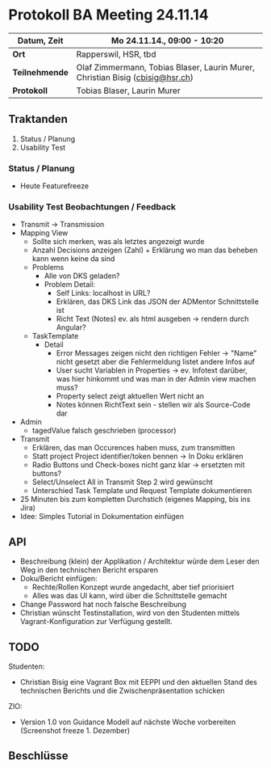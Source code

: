 # Protokoll BA Meeting 24.11.14

**Datum, Zeit**     | Mo 24.11.14., 09:00 - 10:20
---                 | ---
**Ort**             | Rapperswil, HSR, tbd
**Teilnehmende**    | Olaf Zimmermann, Tobias Blaser, Laurin Murer, Christian Bisig (cbisig@hsr.ch)
**Protokoll**       | Tobias Blaser, Laurin Murer


## Traktanden

1. Status / Planung
2. Usability Test


### Status / Planung

- Heute Featurefreeze


### Usability Test Beobachtungen / Feedback

- Transmit → Transmission
- Mapping View
	- Sollte sich merken, was als letztes angezeigt wurde
	- Anzahl Decisions anzeigen (Zahl) + Erklärung wo man das beheben kann wenn keine da sind
	- Problems
		- Alle von DKS geladen?
		- Problem Detail: 
			- Self Links: localhost in URL?
			- Erklären, das DKS Link das JSON der ADMentor Schnittstelle ist
			- Richt Text (Notes) ev. als html ausgeben -> rendern durch Angular?
	- TaskTemplate
		- Detail
			- Error Messages zeigen nicht den richtigen Fehler -> "Name" nicht gesetzt aber die Fehlermeldung listet andere Infos auf
			- User sucht Variablen in Properties -> ev. Infotext darüber, was hier hinkommt und was man in der Admin view machen muss?
			- Property select zeigt aktuellen Wert nicht an
			- Notes können RichtText sein - stellen wir als Source-Code dar
- Admin
	- tagedValue falsch geschrieben (processor)
- Transmit
	- Erklären, das man Occurences haben muss, zum transmitten
	- Statt project Project identifier/token bennen -> In Doku erklären
	- Radio Buttons und Check-boxes nicht ganz klar -> ersetzten mit buttons?
	- Select/Unselect All in Transmit Step 2 wird gewünscht
	- Unterschied Task Template und Request Template dokumentieren
- 25 Minuten bis zum kompletten Durchstich (eigenes Mapping, bis ins Jira)
- Idee: Simples Tutorial in Dokumentation einfügen


## API

- Beschreibung (klein) der Applikation / Architektur würde dem Leser den Weg in den technischen Bericht ersparen
- Doku/Bericht einfügen: 
	- Rechte/Rollen Konzept wurde angedacht, aber tief priorisiert
	- Alles was das UI kann, wird über die Schnittstelle gemacht
- Change Password hat noch falsche Beschreibung
- Christian wünscht Testinstallation, wird von den Studenten mittels Vagrant-Konfiguration zur Verfügung gestellt.


## TODO

Studenten:

- Christian Bisig eine Vagrant Box mit EEPPI und den aktuellen Stand des technischen Berichts und die Zwischenpräsentation schicken

ZIO:

- Version 1.0 von Guidance Modell auf nächste Woche vorbereiten (Screenshot freeze 1. Dezember)


## Beschlüsse



